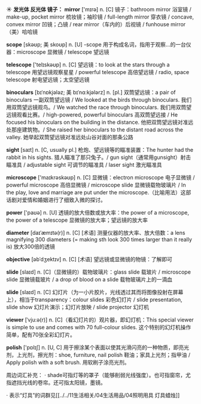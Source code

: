 ☀ <span class="category">**发光体 反光体 镜子：**</span>
<span class="vocabulary">**mirror**</span> ['mɪrə] 
<span class="definition">n. [C] 镜子：</span>bathroom mirror 浴室镜 / make-up, pocket mirror 梳妆镜；袖珍镜 / full-length mirror 穿衣镜 / concave, convex mirror 凹镜；凸镜 / rear mirror（车内的）后视镜 / funhouse mirror（美）哈哈镜
           
<span class="vocabulary">**scope**</span> [skəʊp; 美 skoʊp]
<span class="definition">n. [U] -scope 用于构成名词，指用于观察…的一台仪器：</span>microscope 显微镜 / telescope 望远镜

<span class="vocabulary">**telescope**</span> ['telɪskəʊp] 
<span class="definition">n. [C] 望远镜：</span>to look at the stars through a telescope 用望远镜观察星星 / powerful telescope 高倍望远镜 / radio, space telescope 射电望远镜；太空望远镜
           
<span class="vocabulary">**binoculars**</span> [bɪˈnɒkjələz; 美 bɪˈnɑ:kjələrz]
<span class="definition">n. [pl.] 双筒望远镜：</span>a pair of binoculars 一副双筒望远镜 / We looked at the birds through binoculars. 我们用双筒望远镜观鸟。/ We watched the race through binoculars. 我们用双筒望远镜观看比赛。/ high-powered, powerful binoculars 高双筒望远接 / He focused his binoculars on the building in the distance. 他把双筒望远镜对准远处那座建筑物。/ She raised her binoculars to the distant road across the valley. 她举起双筒望远镜对准远处山谷对面的那条公路

<span class="vocabulary">**sight**</span> [saɪt] 
<span class="definition">n. [C, usually pl.] 枪炮、望远镜等的瞄准装置：</span>The hunter had the rabbit in his sights. 猎人瞄准了那只兔子。/ gun sight（通常用gunsight）射击瞄准具 / adjustable sight 可调节的瞄准具 / laser sight 激光瞄准具

<span class="vocabulary">**microscope**</span> ['maɪkrəskəʊp] 
<span class="definition">n. [C] 显微镜：</span>electron microscope 电子显微镜 / powerful microscope 高倍显微镜 / microscope slide 显微镜载物玻璃片 / In the play, love and marriage are put under the microscope.（比喻用法）这部话剧对爱情和婚姻进行了细致入微的探讨。

<span class="vocabulary">**power**</span> ['paʊə] 
<span class="definition">n. [U] 透镜的放大倍数或放大率：</span>the power of a microscope, the power of a telescope 显微镜的放大率；望远镜的放大率
                      
<span class="vocabulary">**diameter**</span> [daɪˈæmɪtə(r)]
<span class="definition">n. [C] [术语] 测量仪器的放大率、放大倍数：</span>a lens magnifying 300 diameters (= making sth look 300 times larger than it really is) 放大300倍的透镜

<span class="vocabulary">**objective**</span> [əbˈdʒektɪv]
<span class="definition">n. [C] [术语] 望远镜或显微镜的物镜：</span>了解即可

<span class="vocabulary">**slide**</span> [slaɪd] 
<span class="definition">n. [C]（显微镜的）载物玻璃片：</span>glass slide 载玻片 / microscope slide 显微镜载玻片 / a drop of blood on a slide 载物玻璃片上的一滴血

<span class="vocabulary">**slide**</span> [slaɪd] 
<span class="definition">n. [C] 幻灯片（为一小片胶片，光线透过其而将图像投射在屏幕上），相当于transparency：</span>colour slides 彩色幻灯片 / slide presentation, slide show 幻灯片演示；幻灯片放映 / slide projector 幻灯机
           
<span class="vocabulary">**viewer**</span> [ˈvju:ə(r)]
<span class="definition">n. [C]（看幻灯片的）观片器，即幻灯机：</span>This special viewer is simple to use and comes with 70 full-colour slides. 这个特别的幻灯机操作简单，配有70张全彩幻灯片。

<span class="vocabulary">**polish**</span> ['pɒlɪʃ] 
<span class="definition">n. [U, C] 用于擦涂某个表面以使其光滑闪亮的一种物质，即亮光剂，上光剂，擦光剂：</span>shoe, furniture, nail polish 鞋油；家具上光剂；指甲油 / Apply polish with a soft brush. 用软刷子涂亮光剂。

周边词汇补充：
· shade可指灯等的罩子（能够削弱光线强度）。也可指窗帘，尤指遮挡光线的卷帘。还可指太阳镜，墨镜。

· 表示“灯具”的词群见[[../../11生活相关/04生活用品/04照明用具 灯具蜡烛]]
